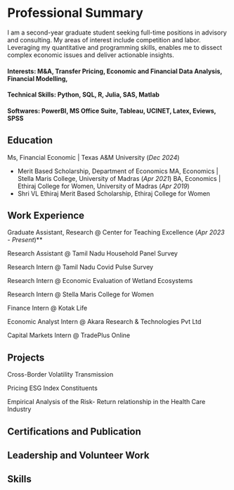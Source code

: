 # Professional Summary

I am a second-year graduate student seeking full-time positions in advisory and consulting. My areas of interest include competition and labor. Leveraging my quantitative and programming skills, enables me to dissect complex economic issues and deliver actionable insights. 

#### Interests: M&A, Transfer Pricing, Economic and Financial Data Analysis, Financial Modelling, 
#### Technical Skills: Python, SQL, R, Julia, SAS, Matlab
#### Softwares: PowerBI, MS Office Suite, Tableau, UCINET, Latex, Eviews, SPSS

## Education
Ms, Financial Economic | Texas A&M University (_Dec 2024_)
- Merit Based Scholarship, Department of Economics
MA, Economics | Stella Maris College, University of Madras (_Apr 2021_)
BA, Economics | Ethiraj College for Women, University of Madras (_Apr 2019_)
- Shri VL Ethiraj Merit Based Scholarship, Ethiraj College for Women

## Work Experience
Graduate Assistant, Research @ Center for Teaching Excellence (_Apr 2023 - Present_)**

Research Assistant @ Tamil Nadu Household Panel Survey

Research Intern @ Tamil Nadu Covid Pulse Survey

Research Intern @ Economic Evaluation of Wetland Ecosystems

Research Intern @ Stella Maris College for Women

Finance Intern @ Kotak Life

Economic Analyst Intern @ Akara Research & Technologies Pvt Ltd

Capital Markets Intern @ TradePlus Online

## Projects

Cross-Border Volatility Transmission

Pricing ESG Index Constituents

Empirical Analysis of the Risk- Return relationship in the Health Care Industry

## Certifications and Publication

## Leadership and Volunteer Work

## Skills 




